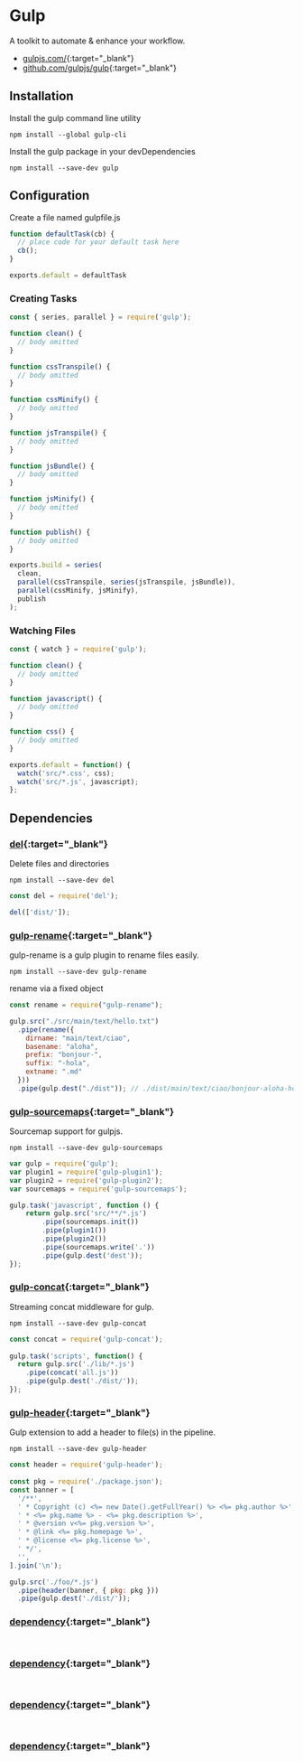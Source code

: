 # Gulp

A toolkit to automate & enhance your workflow.

- [gulpjs.com/](https://gulpjs.com/){:target="_blank"}
- [github.com/gulpjs/gulp](https://github.com/gulpjs/gulp){:target="_blank"}

## Installation

Install the gulp command line utility

```shell
npm install --global gulp-cli
```

Install the gulp package in your devDependencies

```shell
npm install --save-dev gulp
```

## Configuration

Create a file named gulpfile.js

```javascript
function defaultTask(cb) {
  // place code for your default task here
  cb();
}

exports.default = defaultTask
```

### Creating Tasks

```javascript
const { series, parallel } = require('gulp');

function clean() {
  // body omitted
}

function cssTranspile() {
  // body omitted
}

function cssMinify() {
  // body omitted
}

function jsTranspile() {
  // body omitted
}

function jsBundle() {
  // body omitted
}

function jsMinify() {
  // body omitted
}

function publish() {
  // body omitted
}

exports.build = series(
  clean,
  parallel(cssTranspile, series(jsTranspile, jsBundle)),
  parallel(cssMinify, jsMinify),
  publish
);
```

### Watching Files

```javascript
const { watch } = require('gulp');

function clean() {
  // body omitted
}

function javascript() {
  // body omitted
}

function css() {
  // body omitted
}

exports.default = function() {
  watch('src/*.css', css);
  watch('src/*.js', javascript);
};
```

## Dependencies

### [del](https://www.npmjs.com/package/del){:target="_blank"}

Delete files and directories

```shell
npm install --save-dev del
```

```javascript
const del = require('del');

del(['dist/']);
```

### [gulp-rename](https://www.npmjs.com/package/gulp-rename){:target="_blank"}

gulp-rename is a gulp plugin to rename files easily.

```shell
npm install --save-dev gulp-rename
```

rename via a fixed object

```javascript
const rename = require("gulp-rename");

gulp.src("./src/main/text/hello.txt")
  .pipe(rename({
    dirname: "main/text/ciao",
    basename: "aloha",
    prefix: "bonjour-",
    suffix: "-hola",
    extname: ".md"
  }))
  .pipe(gulp.dest("./dist")); // ./dist/main/text/ciao/bonjour-aloha-hola.md
```

### [gulp-sourcemaps](https://www.npmjs.com/package/gulp-sourcemaps){:target="_blank"}

Sourcemap support for gulpjs.

```shell
npm install --save-dev gulp-sourcemaps
```

```javascript
var gulp = require('gulp');
var plugin1 = require('gulp-plugin1');
var plugin2 = require('gulp-plugin2');
var sourcemaps = require('gulp-sourcemaps');

gulp.task('javascript', function () {
    return gulp.src('src/**/*.js')
        .pipe(sourcemaps.init())
        .pipe(plugin1())
        .pipe(plugin2())
        .pipe(sourcemaps.write('.'))
        .pipe(gulp.dest('dest'));
});
```

### [gulp-concat](https://www.npmjs.com/package/gulp-concat){:target="_blank"}

Streaming concat middleware for gulp.

```shell
npm install --save-dev gulp-concat
```

```javascript
const concat = require('gulp-concat');
 
gulp.task('scripts', function() {
  return gulp.src('./lib/*.js')
    .pipe(concat('all.js'))
    .pipe(gulp.dest('./dist/'));
});
```

### [gulp-header](dependency){:target="_blank"}

Gulp extension to add a header to file(s) in the pipeline.

```shell
npm install --save-dev gulp-header
```

```javascript
const header = require('gulp-header');
 
const pkg = require('./package.json');
const banner = [
  '/**',
  ' * Copyright (c) <%= new Date().getFullYear() %> <%= pkg.author %>',
  ' * <%= pkg.name %> - <%= pkg.description %>',
  ' * @version v<%= pkg.version %>',
  ' * @link <%= pkg.homepage %>',
  ' * @license <%= pkg.license %>',
  ' */',
  '',
].join('\n');

gulp.src('./foo/*.js')
  .pipe(header(banner, { pkg: pkg }))
  .pipe(gulp.dest('./dist/'));
```

### [dependency](dependency){:target="_blank"}

```shell

```

```javascript
```

### [dependency](dependency){:target="_blank"}

```shell

```

```javascript
```

### [dependency](dependency){:target="_blank"}

```shell

```

```javascript
```

### [dependency](dependency){:target="_blank"}

```shell

```

```javascript
```

